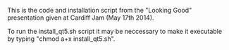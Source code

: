 This is the code and installation script from the "Looking Good" presentation given at Cardiff Jam (May 17th 2014).

To run the install_qt5.sh script it may be neccessary to make it executable by typing "chmod a+x install_qt5.sh".